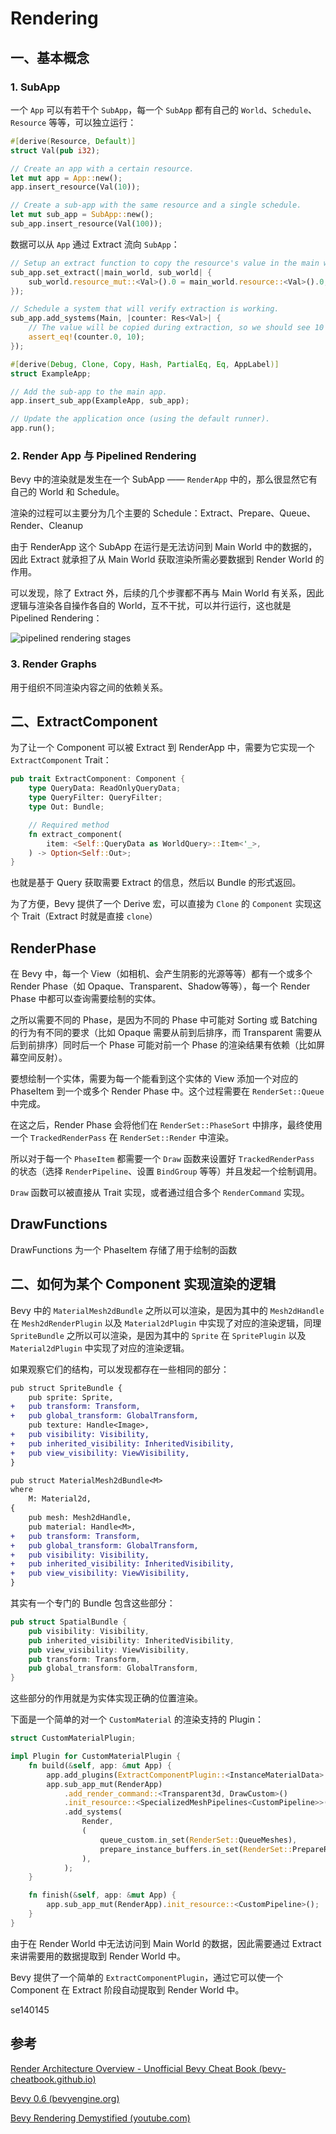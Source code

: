 # Rendering

## 一、基本概念

### 1. SubApp

一个 `App` 可以有若干个 `SubApp`，每一个 `SubApp` 都有自己的 `World`、`Schedule`、`Resource` 等等，可以独立运行：

```rust
#[derive(Resource, Default)]
struct Val(pub i32);

// Create an app with a certain resource.
let mut app = App::new();
app.insert_resource(Val(10));

// Create a sub-app with the same resource and a single schedule.
let mut sub_app = SubApp::new();
sub_app.insert_resource(Val(100));
```

数据可以从 `App` 通过 Extract 流向 `SubApp`：

```rust
// Setup an extract function to copy the resource's value in the main world.
sub_app.set_extract(|main_world, sub_world| {
    sub_world.resource_mut::<Val>().0 = main_world.resource::<Val>().0;
});

// Schedule a system that will verify extraction is working.
sub_app.add_systems(Main, |counter: Res<Val>| {
    // The value will be copied during extraction, so we should see 10 instead of 100.
    assert_eq!(counter.0, 10);
});
```

```rust
#[derive(Debug, Clone, Copy, Hash, PartialEq, Eq, AppLabel)]
struct ExampleApp;

// Add the sub-app to the main app.
app.insert_sub_app(ExampleApp, sub_app);

// Update the application once (using the default runner).
app.run();
```

### 2. Render App 与 Pipelined Rendering

Bevy 中的渲染就是发生在一个 SubApp —— `RenderApp` 中的，那么很显然它有自己的 World 和 Schedule。

渲染的过程可以主要分为几个主要的 Schedule：Extract、Prepare、Queue、Render、Cleanup

由于 RenderApp 这个 SubApp 在运行是无法访问到 Main World 中的数据的，因此 Extract 就承担了从 Main World 获取渲染所需必要数据到 Render World 的作用。

可以发现，除了 Extract 外，后续的几个步骤都不再与 Main World 有关系，因此逻辑与渲染各自操作各自的 World，互不干扰，可以并行运行，这也就是 Pipelined Rendering：

![pipelined rendering stages](./assets/pipelined_rendering_stages.svg)

### 3. Render Graphs

用于组织不同渲染内容之间的依赖关系。

## 二、ExtractComponent

为了让一个 Component 可以被 Extract 到 RenderApp 中，需要为它实现一个 `ExtractComponent` Trait：

```rust
pub trait ExtractComponent: Component {
    type QueryData: ReadOnlyQueryData;
    type QueryFilter: QueryFilter;
    type Out: Bundle;

    // Required method
    fn extract_component(
        item: <Self::QueryData as WorldQuery>::Item<'_>,
    ) -> Option<Self::Out>;
}
```

也就是基于 Query 获取需要 Extract 的信息，然后以 Bundle 的形式返回。

为了方便，Bevy 提供了一个 Derive 宏，可以直接为 `Clone` 的 `Component` 实现这个 Trait（Extract 时就是直接 `clone`）

## RenderPhase

在 Bevy 中，每一个 View（如相机、会产生阴影的光源等等）都有一个或多个 Render Phase（如 Opaque、Transparent、Shadow等等），每一个 Render Phase 中都可以查询需要绘制的实体。

之所以需要不同的 Phase，是因为不同的 Phase 中可能对 Sorting 或 Batching 的行为有不同的要求（比如 Opaque 需要从前到后排序，而 Transparent 需要从后到前排序）同时后一个 Phase 可能对前一个 Phase 的渲染结果有依赖（比如屏幕空间反射）。

要想绘制一个实体，需要为每一个能看到这个实体的 View 添加一个对应的 PhaseItem 到一个或多个 Render Phase 中。这个过程需要在 `RenderSet::Queue` 中完成。

在这之后，Render Phase 会将他们在 `RenderSet::PhaseSort` 中排序，最终使用一个 `TrackedRenderPass` 在 `RenderSet::Render` 中渲染。

所以对于每一个 `PhaseItem` 都需要一个 `Draw` 函数来设置好 `TrackedRenderPass` 的状态（选择 `RenderPipeline`、设置 `BindGroup` 等等）并且发起一个绘制调用。

`Draw` 函数可以被直接从 Trait 实现，或者通过组合多个 `RenderCommand` 实现。



## DrawFunctions

DrawFunctions 为一个 PhaseItem 存储了用于绘制的函数

## 二、如何为某个 Component 实现渲染的逻辑

Bevy 中的 `MaterialMesh2dBundle` 之所以可以渲染，是因为其中的 `Mesh2dHandle` 在 `Mesh2dRenderPlugin` 以及 `Material2dPlugin` 中实现了对应的渲染逻辑，同理 `SpriteBundle` 之所以可以渲染，是因为其中的 `Sprite` 在 `SpritePlugin` 以及 `Material2dPlugin` 中实现了对应的渲染逻辑。

如果观察它们的结构，可以发现都存在一些相同的部分：

```diff
pub struct SpriteBundle {
    pub sprite: Sprite,
+   pub transform: Transform,
+   pub global_transform: GlobalTransform,
    pub texture: Handle<Image>,
+   pub visibility: Visibility,
+   pub inherited_visibility: InheritedVisibility,
+   pub view_visibility: ViewVisibility,
}

pub struct MaterialMesh2dBundle<M>
where
    M: Material2d,
{
    pub mesh: Mesh2dHandle,
    pub material: Handle<M>,
+   pub transform: Transform,
+   pub global_transform: GlobalTransform,
+   pub visibility: Visibility,
+   pub inherited_visibility: InheritedVisibility,
+   pub view_visibility: ViewVisibility,
}
```

其实有一个专门的 Bundle 包含这些部分：

```rust
pub struct SpatialBundle {
    pub visibility: Visibility,
    pub inherited_visibility: InheritedVisibility,
    pub view_visibility: ViewVisibility,
    pub transform: Transform,
    pub global_transform: GlobalTransform,
}
```

这些部分的作用就是为实体实现正确的位置渲染。



下面是一个简单的对一个 `CustomMaterial` 的渲染支持的 Plugin：

```rust
struct CustomMaterialPlugin;

impl Plugin for CustomMaterialPlugin {
    fn build(&self, app: &mut App) {
        app.add_plugins(ExtractComponentPlugin::<InstanceMaterialData>::default());
        app.sub_app_mut(RenderApp)
            .add_render_command::<Transparent3d, DrawCustom>()
            .init_resource::<SpecializedMeshPipelines<CustomPipeline>>()
            .add_systems(
                Render,
                (
                    queue_custom.in_set(RenderSet::QueueMeshes),
                    prepare_instance_buffers.in_set(RenderSet::PrepareResources),
                ),
            );
    }

    fn finish(&self, app: &mut App) {
        app.sub_app_mut(RenderApp).init_resource::<CustomPipeline>();
    }
}
```

由于在 Render World 中无法访问到 Main World 的数据，因此需要通过 Extract 来讲需要用的数据提取到 Render World 中。

Bevy 提供了一个简单的 `ExtractComponentPlugin`，通过它可以使一个 Component 在 Extract 阶段自动提取到 Render World 中。

se140145

## 参考

[Render Architecture Overview - Unofficial Bevy Cheat Book (bevy-cheatbook.github.io)](https://bevy-cheatbook.github.io/gpu/intro.html)

[Bevy 0.6 (bevyengine.org)](https://bevyengine.org/news/bevy-0-6/)

[Bevy Rendering Demystified (youtube.com)](https://www.youtube.com/watch?v=5oKEPZ6LbNE)